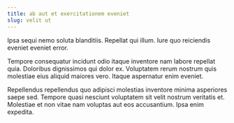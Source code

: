 ```yaml
---
title: ab aut et exercitationem eveniet
slug: velit ut
---
```


Ipsa sequi nemo soluta blanditiis. Repellat qui illum. Iure quo reiciendis eveniet eveniet error.

Tempore consequatur incidunt odio itaque inventore nam labore repellat quia. Doloribus dignissimos qui dolor ex. Voluptatem rerum nostrum quis molestiae eius aliquid maiores vero. Itaque aspernatur enim eveniet.

Repellendus repellendus quo adipisci molestias inventore minima asperiores saepe sed. Tempore quasi nesciunt voluptatem sit velit nostrum veritatis et. Molestiae et non vitae nam voluptas aut eos accusantium. Ipsa enim expedita.
